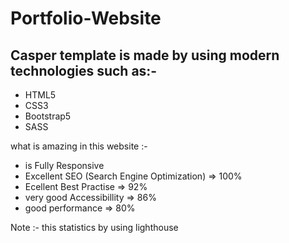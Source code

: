 # Portfolio-Website
## Casper template is made by using modern technologies such as:-

* HTML5
* CSS3
* Bootstrap5
* SASS

what is amazing in this website :-

* is Fully Responsive
* Excellent SEO (Search  Engine Optimization) => 100%
* Ecellent Best Practise => 92%
* very good Accessibillity => 86%
* good performance => 80%

Note :- this statistics by using lighthouse
